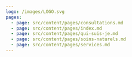 ```yaml
---
logo: /images/LOGO.svg
pages:
  - page: src/content/pages/consultations.md
  - page: src/content/pages/index.md
  - page: src/content/pages/qui-suis-je.md
  - page: src/content/pages/soins-naturels.md
  - page: src/content/pages/services.md
---
```


